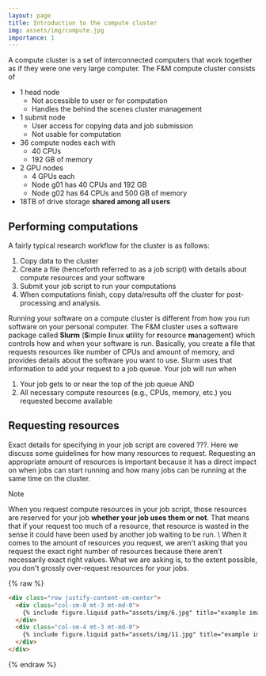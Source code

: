```yaml
---
layout: page
title: Introduction to the compute cluster 
img: assets/img/compute.jpg
importance: 1
---
```

 A compute cluster is a set of interconnected computers that work together
 as if they were one very large computer.  The F&M compute cluster consists of

 - 1 head node
    - Not accessible to user or for computation
    - Handles the behind the scenes cluster management
 - 1 submit node 
    - User access for copying data and job submission
    - Not usable for computation
 - 36 compute nodes each with
    -  40 CPUs
    - 192 GB of memory
- 2 GPU nodes
    - 4 GPUs each
    - Node g01 has 40 CPUs and 192 GB
    - Node g02 has 64 CPUs and 500 GB of memory
- 18TB of drive storage **shared among all users**

## Performing computations

A fairly typical research workflow for the cluster is as follows:

1. Copy data to the cluster
2. Create a file (henceforth referred to as a job script) with details
   about compute resources and your software
3. Submit your job script to run your computations
4. When computations finish, copy data/results off the cluster for 
   post-processing and analysis.

Running your software on a compute cluster is different from how you run software on your personal computer.
The F&M cluster uses a software package called **Slurm** (**S**imple **l**inux **u**tility for
**r**esource **m**anagement) which controls how and when your software is run.  Basically, you 
create a file that requests resources like number of CPUs and amount of memory, and provides details
about the software you want to use.  Slurm uses that information to add your request to a job
queue.  Your job will run when

1. Your job gets to or near the top of the job queue AND
2. All necessary compute resources (e.g., CPUs, memory, etc.) you requested become available

## Requesting resources

Exact details for specifying in your job script are covered ???.  Here we discuss some guidelines
for how many resources to request.  Requesting an appropriate amount of resources is important
because it has a direct impact on when jobs can start running and how many jobs can be running at 
the same time on the cluster.

> [!NOTE]
> When you request compute resources in your job script, those resources are reserved for
> your job **whether your job uses them or not**.  That means that if your request too much
> of a resource, that resource is wasted in the sense it could have been used by another 
> job waiting to be run. \ 
> When it comes to the amount of resources you request, we aren't asking that you request 
> the exact right number of resources because there aren't necessarily exact right 
> values.  What we are asking is, to the extent possible, you don't grossly 
> over-request resources for your jobs.

{% raw %}

```html
<div class="row justify-content-sm-center">
  <div class="col-sm-8 mt-3 mt-md-0">
    {% include figure.liquid path="assets/img/6.jpg" title="example image" class="img-fluid rounded z-depth-1" %}
  </div>
  <div class="col-sm-4 mt-3 mt-md-0">
    {% include figure.liquid path="assets/img/11.jpg" title="example image" class="img-fluid rounded z-depth-1" %}
  </div>
</div>
```

{% endraw %}

